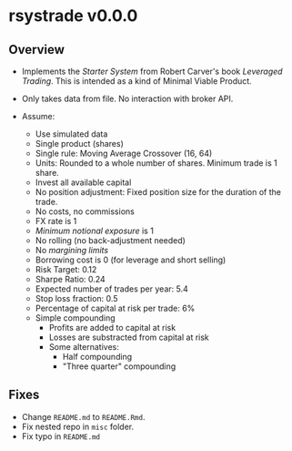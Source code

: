 # rsystrade v0.0.0
## Overview
+ Implements the *Starter System* from Robert Carver's book *Leveraged Trading*. This is intended as a kind of Minimal Viable Product.

+ Only takes data from file. No interaction with broker API.
+ Assume:
	+ Use simulated data
	+ Single product (shares)
	+ Single rule: Moving Average Crossover (16, 64)
	+ Units: Rounded to a whole number of shares. Minimum trade is 1 share.
	+ Invest all available capital
	+ No position adjustment: Fixed position size for the duration of the trade.
	+ No costs, no commissions
	+ FX rate is 1
	+ *Minimum notional exposure* is 1
	+ No rolling (no back-adjustment needed)
	+ No *margining limits*
	+ Borrowing cost is 0 (for leverage and short selling)
	+ Risk Target: 0.12
	+ Sharpe Ratio: 0.24
	+ Expected number of trades per year: 5.4
	+ Stop loss fraction: 0.5
	+ Percentage of capital at risk per trade: 6%
	+ Simple compounding
		+ Profits are added to capital at risk
		+ Losses are substracted from capital at risk
		+ Some alternatives:
			+ Half compounding
			+ "Three quarter" compounding

## Fixes
+ Change `README.md` to `README.Rmd`.
+ Fix nested repo in `misc` folder.
+ Fix typo in `README.md`

